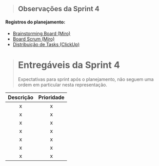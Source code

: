 >## Observações da Sprint 4

#### Registros do planejamento:
- [Brainstorming Board (Miro)](https://miro.com/app/board/uXjVMe5mTZ4=/?share_link_id=136549221515)
- [Board Scrum (Miro)](https://miro.com/app/board/uXjVMY5EpQI=/?share_link_id=258031151867)
- [Distribuição de Tasks (ClickUp)](https://sharing.clickup.com/9007095918/l/h/4-90070215479-1/fbcc296d506a261)

># Entregáveis da Sprint 4
> Expectativas para sprint após o planejamento, não seguem uma ordem em particular nesta representação.

| Descrição | Prioridade |
| :----: | :----: |
| x | x |
| x | x |
| x | x |
| x | x |
| x | x |
| x | x |
| x | x |
